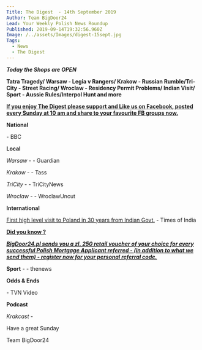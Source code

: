 ```yaml
---
Title: The Digest  - 14th September 2019
Author: Team BigDoor24
Lead: Your Weekly Polish News Roundup
Published: 2019-09-14T19:32:56.960Z
Image: /../assets/Images/digest-15sept.jpg
Tags:
  - News
  - The Digest
---
```

_**Today the Shops are OPEN**_

**Tatra Tragedy/  Warsaw - Legia v Rangers/ Krakow - Russian Rumble/Tri-City - Street Racing/ Wroclaw - Residency Permit Problems/ Indian Visit/ Sport - Aussie Rules/Interpol Hunt and more**

[**If you enjoy The Digest please support and Like us on Facebook, posted every Sunday at 10 am and share to your favourite FB groups now.**](https://www.facebook.com/bigdoor24/)

<div class="sharethis-inline-share-buttons"></div>

**National**

\- BBC

**Local**

_Warsaw_ - - Guardian

_Krakow_  -   - Tass

_TriCity_ -  - TriCityNews

_Wroclaw_ -  - WroclawUncut

**International**

[First high level visit to Poland in 30 years from Indian Govt.](https://timesofindia.indiatimes.com/india/strengthening-ties-jaishankar-to-travel-to-hungary-russia-and-poland-from-sunday/articleshow/70820707.cms) - Times of India

[**Did you know ?**](https://bigdoor24.pl/)

[_**BigDoor24.pl sends you a zl. 250 retail voucher of your choice for every successful Polish Mortgage Applicant referred - (in addition to what we send them) - register now for your personal referral code.**_](https://bigdoor24.pl/)

**Sport** -  - thenews

**Odds & Ends**

\- TVN Video

**Podcast**

_Krakcast_ - 

Have a great Sunday

Team BigDoor24
